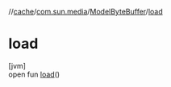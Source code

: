 //[cache](../../../index.md)/[com.sun.media](../index.md)/[ModelByteBuffer](index.md)/[load](load.md)

# load

[jvm]\
open fun [load](load.md)()
